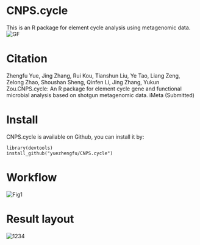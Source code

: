 # CNPS.cycle
This is an R package for element cycle analysis using metagenomic data.
![GF](https://github.com/yuezhengfu/CNPS.cycle/assets/39332214/183e531f-31ff-4bb0-9504-0635b67422a7)
# Citation
Zhengfu Yue, Jing Zhang, Rui Kou, Tianshun Liu, Ye Tao, Liang Zeng, Zelong Zhao, Shoushan Sheng, Qinfen Li, Jing Zhang, Yukun Zou.CNPS.cycle: An R package for element cycle gene and functional microbial analysis based on shotgun metagenomic data. iMeta (Submitted)
# Install
CNPS.cycle is available on Github, you can install it by:
```{r}
library(devtools) 
install_github("yuezhengfu/CNPS.cycle")
```
# Workflow
![Fig1](https://github.com/yuezhengfu/CNPS.cycle/assets/39332214/1e7c353d-2bac-44b7-94d4-9753bcf869f4)
# Result layout
![1234](https://github.com/yuezhengfu/CNPS.cycle/assets/39332214/875f9ff2-978d-41fd-9b52-f5056e706ef5)
